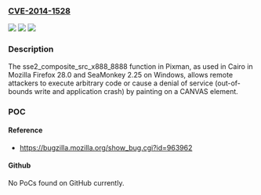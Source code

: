 ### [CVE-2014-1528](https://cve.mitre.org/cgi-bin/cvename.cgi?name=CVE-2014-1528)
![](https://img.shields.io/static/v1?label=Product&message=n%2Fa&color=blue)
![](https://img.shields.io/static/v1?label=Version&message=n%2Fa&color=blue)
![](https://img.shields.io/static/v1?label=Vulnerability&message=n%2Fa&color=brighgreen)

### Description

The sse2_composite_src_x888_8888 function in Pixman, as used in Cairo in Mozilla Firefox 28.0 and SeaMonkey 2.25 on Windows, allows remote attackers to execute arbitrary code or cause a denial of service (out-of-bounds write and application crash) by painting on a CANVAS element.

### POC

#### Reference
- https://bugzilla.mozilla.org/show_bug.cgi?id=963962

#### Github
No PoCs found on GitHub currently.

